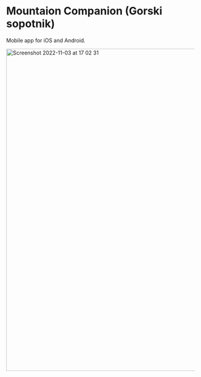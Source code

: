 # Mountaion Companion (Gorski sopotnik)

Mobile app for iOS and Android.

[<img width="860" alt="Screenshot 2022-11-03 at 17 02 31" src="https://user-images.githubusercontent.com/39746196/199772651-e0adf3e3-0842-4b92-a73f-ee497e634aa0.png">](https://nextcloud.ethirallan.com/index.php/s/MEDRYRCxMnEWriS)

